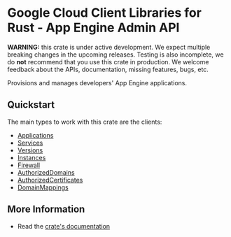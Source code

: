 # Google Cloud Client Libraries for Rust - App Engine Admin API

<!-- Code generated by sidekick. DO NOT EDIT. -->

**WARNING:** this crate is under active development. We expect multiple breaking
changes in the upcoming releases. Testing is also incomplete, we do **not**
recommend that you use this crate in production. We welcome feedback about the
APIs, documentation, missing features, bugs, etc.

Provisions and manages developers' App Engine applications.

## Quickstart

The main types to work with this crate are the clients:

* [Applications](https://docs.rs/google-cloud-appengine-v1/latest/google_cloud_appengine_v1/client/struct.Applications.html)
* [Services](https://docs.rs/google-cloud-appengine-v1/latest/google_cloud_appengine_v1/client/struct.Services.html)
* [Versions](https://docs.rs/google-cloud-appengine-v1/latest/google_cloud_appengine_v1/client/struct.Versions.html)
* [Instances](https://docs.rs/google-cloud-appengine-v1/latest/google_cloud_appengine_v1/client/struct.Instances.html)
* [Firewall](https://docs.rs/google-cloud-appengine-v1/latest/google_cloud_appengine_v1/client/struct.Firewall.html)
* [AuthorizedDomains](https://docs.rs/google-cloud-appengine-v1/latest/google_cloud_appengine_v1/client/struct.AuthorizedDomains.html)
* [AuthorizedCertificates](https://docs.rs/google-cloud-appengine-v1/latest/google_cloud_appengine_v1/client/struct.AuthorizedCertificates.html)
* [DomainMappings](https://docs.rs/google-cloud-appengine-v1/latest/google_cloud_appengine_v1/client/struct.DomainMappings.html)

## More Information

* Read the [crate's documentation](https://docs.rs/google-cloud-appengine-v1/latest/google-cloud-appengine-v1)

